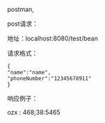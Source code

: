 postman,

post请求：
    
地址：localhost:8080/test/bean

请求格式：
```
{
"name":"name",
"phoneNumber":"12345678911"   
}
```

响应例子：

ozx  : 468;38:5465